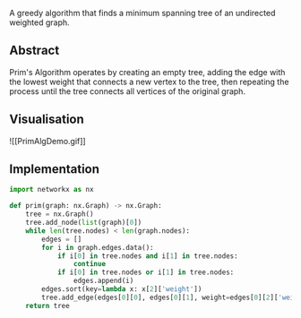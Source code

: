 A greedy algorithm that finds a minimum spanning tree of an undirected weighted graph. 
## Abstract
Prim's Algorithm operates by creating an empty tree, adding the edge with the lowest weight that connects a new vertex to the tree, then repeating the process until the tree connects all vertices of the original graph.
## Visualisation
![[PrimAlgDemo.gif]]
## Implementation
```python
import networkx as nx

def prim(graph: nx.Graph) -> nx.Graph:
    tree = nx.Graph()
    tree.add_node(list(graph)[0])
    while len(tree.nodes) < len(graph.nodes):
        edges = []
        for i in graph.edges.data():
            if i[0] in tree.nodes and i[1] in tree.nodes:
                continue
            if i[0] in tree.nodes or i[1] in tree.nodes:
                edges.append(i)
        edges.sort(key=lambda x: x[2]['weight'])
        tree.add_edge(edges[0][0], edges[0][1], weight=edges[0][2]['weight'])
    return tree
```
